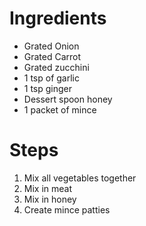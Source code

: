 # Ingredients
* Grated Onion
* Grated Carrot
* Grated zucchini
* 1 tsp of garlic
* 1 tsp ginger
* Dessert spoon honey
* 1 packet of mince

# Steps
1. Mix all vegetables together
2. Mix in meat
3. Mix in honey
4. Create mince patties
